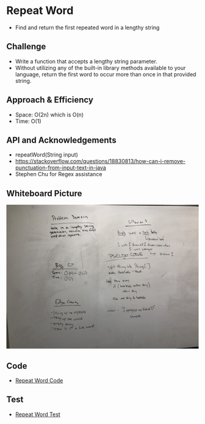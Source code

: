 # Repeat Word
- Find and return the first repeated word in a lengthy string

## Challenge
- Write a function that accepts a lengthy string parameter.
- Without utilizing any of the built-in library methods available to your language, return the first word to occur more than once in that provided string.

## Approach & Efficiency
- Space: O(2n) which is O(n)
- Time: O(1)

## API and Acknowledgements
- repeatWord(String input)
- https://stackoverflow.com/questions/18830813/how-can-i-remove-punctuation-from-input-text-in-java
- Stephen Chu for Regex assistance

## Whiteboard Picture
![](../img/RepeatWord.jpeg)

## Code
- [Repeat Word Code](../../src/main/java/Java/RepeatWord/RepeatWord.java)

## Test
- [Repeat Word Test](../../src/test/java/Java/RepeatWord/RepeatWordTest.java)

